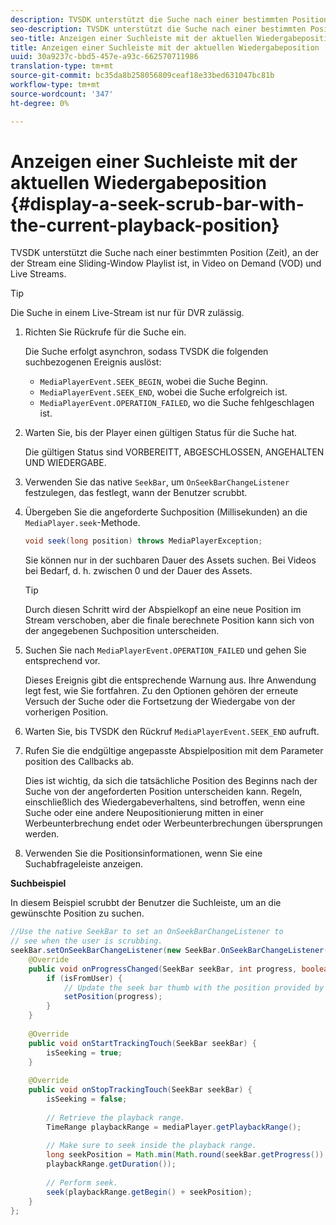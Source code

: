 ```yaml
---
description: TVSDK unterstützt die Suche nach einer bestimmten Position (Zeit), an der der Stream eine Sliding-Window Playlist ist, in Video on Demand (VOD) und Live Streams.
seo-description: TVSDK unterstützt die Suche nach einer bestimmten Position (Zeit), an der der Stream eine Sliding-Window Playlist ist, in Video on Demand (VOD) und Live Streams.
seo-title: Anzeigen einer Suchleiste mit der aktuellen Wiedergabeposition
title: Anzeigen einer Suchleiste mit der aktuellen Wiedergabeposition
uuid: 30a9237c-bbd5-457e-a93c-662570711986
translation-type: tm+mt
source-git-commit: bc35da8b258056809ceaf18e33bed631047bc81b
workflow-type: tm+mt
source-wordcount: '347'
ht-degree: 0%

---
```



# Anzeigen einer Suchleiste mit der aktuellen Wiedergabeposition {#display-a-seek-scrub-bar-with-the-current-playback-position}

TVSDK unterstützt die Suche nach einer bestimmten Position (Zeit), an der der Stream eine Sliding-Window Playlist ist, in Video on Demand (VOD) und Live Streams.

>[!TIP]
>
>Die Suche in einem Live-Stream ist nur für DVR zulässig.

1. Richten Sie Rückrufe für die Suche ein.

   Die Suche erfolgt asynchron, sodass TVSDK die folgenden suchbezogenen Ereignis auslöst:

   * `MediaPlayerEvent.SEEK_BEGIN`, wobei die Suche Beginn.
   * `MediaPlayerEvent.SEEK_END`, wobei die Suche erfolgreich ist.
   * `MediaPlayerEvent.OPERATION_FAILED`, wo die Suche fehlgeschlagen ist.

1. Warten Sie, bis der Player einen gültigen Status für die Suche hat.

   Die gültigen Status sind VORBEREITT, ABGESCHLOSSEN, ANGEHALTEN UND WIEDERGABE.
1. Verwenden Sie das native `SeekBar`, um `OnSeekBarChangeListener` festzulegen, das festlegt, wann der Benutzer scrubbt.
1. Übergeben Sie die angeforderte Suchposition (Millisekunden) an die `MediaPlayer.seek`-Methode.

   ```java
   void seek(long position) throws MediaPlayerException;
   ```

   Sie können nur in der suchbaren Dauer des Assets suchen. Bei Videos bei Bedarf, d. h. zwischen 0 und der Dauer des Assets.

   >[!TIP]
   >
   >Durch diesen Schritt wird der Abspielkopf an eine neue Position im Stream verschoben, aber die finale berechnete Position kann sich von der angegebenen Suchposition unterscheiden.

1. Suchen Sie nach `MediaPlayerEvent.OPERATION_FAILED` und gehen Sie entsprechend vor.

   Dieses Ereignis gibt die entsprechende Warnung aus. Ihre Anwendung legt fest, wie Sie fortfahren. Zu den Optionen gehören der erneute Versuch der Suche oder die Fortsetzung der Wiedergabe von der vorherigen Position.

1. Warten Sie, bis TVSDK den Rückruf `MediaPlayerEvent.SEEK_END` aufruft.
1. Rufen Sie die endgültige angepasste Abspielposition mit dem Parameter position des Callbacks ab.

   Dies ist wichtig, da sich die tatsächliche Position des Beginns nach der Suche von der angeforderten Position unterscheiden kann. Regeln, einschließlich des Wiedergabeverhaltens, sind betroffen, wenn eine Suche oder eine andere Neupositionierung mitten in einer Werbeunterbrechung endet oder Werbeunterbrechungen übersprungen werden.

1. Verwenden Sie die Positionsinformationen, wenn Sie eine Suchabfrageleiste anzeigen.

<!--<a id="example_EEB73818260C43C8B5AE12BA68548AB7"></a>-->

**Suchbeispiel**

In diesem Beispiel scrubbt der Benutzer die Suchleiste, um an die gewünschte Position zu suchen.

```java
//Use the native SeekBar to set an OnSeekBarChangeListener to 
// see when the user is scrubbing. 
seekBar.setOnSeekBarChangeListener(new SeekBar.OnSeekBarChangeListener() { 
    @Override 
    public void onProgressChanged(SeekBar seekBar, int progress, boolean isFromUser) { 
        if (isFromUser) { 
            // Update the seek bar thumb with the position provided by the user. 
            setPosition(progress); 
        } 
    } 
 
    @Override 
    public void onStartTrackingTouch(SeekBar seekBar) { 
        isSeeking = true; 
    } 
 
    @Override 
    public void onStopTrackingTouch(SeekBar seekBar) { 
        isSeeking = false; 
 
        // Retrieve the playback range. 
        TimeRange playbackRange = mediaPlayer.getPlaybackRange(); 
 
        // Make sure to seek inside the playback range. 
        long seekPosition = Math.min(Math.round(seekBar.getProgress()), 
        playbackRange.getDuration()); 
     
        // Perform seek. 
        seek(playbackRange.getBegin() + seekPosition); 
    } 
}; 
```
